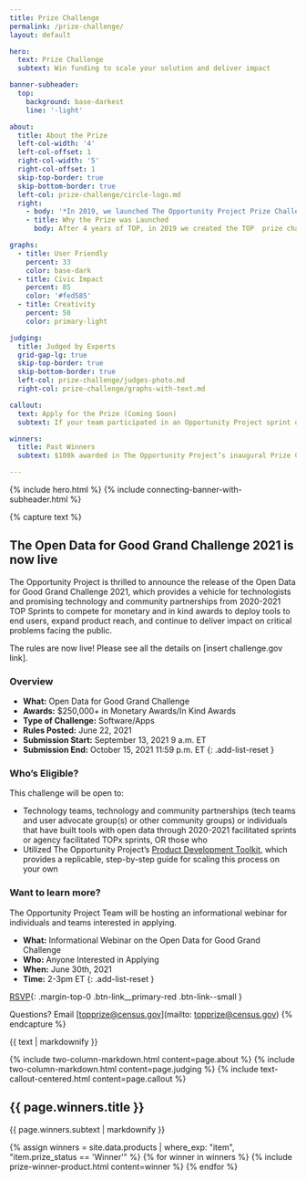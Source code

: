 ```yaml
---
title: Prize Challenge
permalink: /prize-challenge/
layout: default

hero:
  text: Prize Challenge
  subtext: Win funding to scale your solution and deliver impact

banner-subheader:
  top:
    background: base-darkest
    line: '-light'

about:
  title: About the Prize
  left-col-width: '4'
  left-col-offset: 1
  right-col-width: '5'
  right-col-offset: 1
  skip-top-border: true
  skip-bottom-border: true
  left-col: prize-challenge/circle-logo.md
  right:
    - body: '*In 2019, we launched The Opportunity Project Prize Challenge, the Census Bureau’s first ever prize competition, which awarded $100,000 in funding across 5 teams.*'
    - title: Why the Prize was Launched
      body: After 4 years of TOP, in 2019 we created the TOP  prize challenge to help address the challenges technologists face in deploying and sustaining civic tech products.  The prize challenge aimed to support technologists in getting their solutions into the hands of communities around the country.

graphs:
  - title: User Friendly
    percent: 33
    color: base-dark
  - title: Civic Impact
    percent: 85
    color: '#fed585'
  - title: Creativity
    percent: 50
    color: primary-light

judging:
  title: Judged by Experts
  grid-gap-lg: true
  skip-top-border: true
  skip-bottom-border: true
  left-col: prize-challenge/judges-photo.md
  right-col: prize-challenge/graphs-with-text.md

callout:
  text: Apply for the Prize (Coming Soon)
  subtext: If your team participated in an Opportunity Project sprint or utilized the toolkit, you may be eligible to apply for the prize competition. Application rules change every year, so stay in the loop by [signing up for updates about the Prize Challenge](https://public.govdelivery.com/accounts/USCENSUS/signup/16610).

winners:
  title: Past Winners
  subtext: $100k awarded in The Opportunity Project’s inaugural Prize Challenge. See [challenge.gov](https://www.challenge.gov/challenge/opportunity-project-prize/) for challenge details.

---
```


{% include hero.html %}
{% include connecting-banner-with-subheader.html %}

{% capture text %}
## The Open Data for Good Grand Challenge 2021 is now live

The Opportunity Project is thrilled to announce the release of the Open Data for Good Grand Challenge 2021, which provides a vehicle for technologists and promising technology and community partnerships from 2020-2021 TOP Sprints to compete for monetary and in kind awards to deploy tools to end users, expand product reach, and continue to deliver impact on critical problems facing the public.

The rules are now live! Please see all the details on [insert challenge.gov link]. 

### Overview
- **What:** Open Data for Good Grand Challenge
- **Awards:** $250,000+ in Monetary Awards/In Kind Awards 
- **Type of Challenge:** Software/Apps
- **Rules Posted:** June 22, 2021 
- **Submission Start:** September 13, 2021 9 a.m. ET
- **Submission End:** October 15, 2021 11:59 p.m. ET
{: .add-list-reset }

### Who’s Eligible?
This challenge will be open to:
- Technology teams, technology and community partnerships (tech teams and user advocate group(s) or other community groups) or individuals that have built tools with open data through 2020-2021 facilitated sprints or agency facilitated TOPx sprints, OR those who
- Utilized The Opportunity Project’s [Product Development Toolkit]({{site.baseurl}}/product-development/toolkit/), which provides a replicable, step-by-step guide for scaling this process on your own

### Want to learn more?
The Opportunity Project Team will be hosting an informational webinar for individuals and teams interested in applying.

- **What:** Informational Webinar on the Open Data for Good Grand Challenge
- **Who:** Anyone Interested in Applying 
- **When:** June 30th, 2021
- **Time:** 2-3pm ET
{: .add-list-reset }

[RSVP](http://bit.ly/ODFGGCWebinar1){: .margin-top-0 .btn-link__primary-red .btn-link--small }

Questions? Email [topprize@census.gov](mailto: topprize@census.gov)
{% endcapture %}
<section class="grid-section">
  {{ text | markdownify }}
</section>

{% include two-column-markdown.html content=page.about %}
{% include two-column-markdown.html content=page.judging %}
{% include text-callout-centered.html content=page.callout %}

<div class="text-center margin-bottom-6">
  <h2 class="text-base-darkest margin-bottom-0">{{ page.winners.title }}</h2>
  <div class="maxw-tablet margin-x-auto">
    {{ page.winners.subtext | markdownify }}
  </div>
</div>

{% assign winners = site.data.products | where_exp: "item", "item.prize_status == 'Winner'" %}
{% for winner in winners %}
  {% include prize-winner-product.html content=winner %}
{% endfor %}